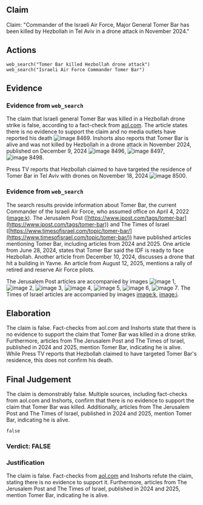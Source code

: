 ## Claim
Claim: "Commander of the Israeli Air Force, Major General Tomer Bar has been killed by Hеzbollаh in Tel Aviv in a drone attack in November 2024."

## Actions
```
web_search("Tomer Bar killed Hezbollah drone attack")
web_search("Israeli Air Force Commander Tomer Bar")
```

## Evidence
### Evidence from `web_search`
The claim that Israeli general Tomer Bar was killed in a Hezbollah drone strike is false, according to a fact-check from [aol.com](https://www.aol.com/fact-check-israeli-general-not-150127650.html). The article states there is no evidence to support the claim and no media outlets have reported his death ![image 8469](media/2025-08-29_23-54-1756511692-810496.jpg). Inshorts also reports that Tomer Bar is alive and was not killed by Hezbollah in a drone attack in November 2024, published on December 9, 2024 ![image 8496](media/2025-08-29_23-55-1756511707-608968.jpg), ![image 8497](media/2025-08-29_23-55-1756511708-408837.jpg), ![image 8498](media/2025-08-29_23-55-1756511708-548869.jpg).

Press TV reports that Hezbollah claimed to have targeted the residence of Tomer Bar in Tel Aviv with drones on November 18, 2024 ![image 8500](media/2025-08-29_23-55-1756511714-572178.jpg).


### Evidence from `web_search`
The search results provide information about Tomer Bar, the current Commander of the Israeli Air Force, who assumed office on April 4, 2022 (<image:k>). The Jerusalem Post ([https://www.jpost.com/tags/tomer-bar](https://www.jpost.com/tags/tomer-bar)) and The Times of Israel ([https://www.timesofisrael.com/topic/tomer-bar/](https://www.timesofisrael.com/topic/tomer-bar/)) have published articles mentioning Tomer Bar, including articles from 2024 and 2025. One article from June 28, 2024, states that Tomer Bar said the IDF is ready to face Hezbollah. Another article from December 10, 2024, discusses a drone that hit a building in Yavne. An article from August 12, 2025, mentions a rally of retired and reserve Air Force pilots.

The Jerusalem Post articles are accompanied by images ![image 1](media/0.jpg), ![image 2](media/1.jpg), ![image 3](media/2.jpg), ![image 4](media/3.jpg), ![image 5](media/4.jpg), ![image 6](media/5.jpg), ![image 7](media/6.jpg). The Times of Israel articles are accompanied by images <image:k>, <image:i>.


## Elaboration
The claim is false. Fact-checks from aol.com and Inshorts state that there is no evidence to support the claim that Tomer Bar was killed in a drone strike. Furthermore, articles from The Jerusalem Post and The Times of Israel, published in 2024 and 2025, mention Tomer Bar, indicating he is alive. While Press TV reports that Hezbollah claimed to have targeted Tomer Bar's residence, this does not confirm his death.


## Final Judgement
The claim is demonstrably false. Multiple sources, including fact-checks from aol.com and Inshorts, confirm that there is no evidence to support the claim that Tomer Bar was killed. Additionally, articles from The Jerusalem Post and The Times of Israel, published in 2024 and 2025, mention Tomer Bar, indicating he is alive.

`false`

### Verdict: FALSE

### Justification
The claim is false. Fact-checks from [aol.com](https://www.aol.com/fact-check-israeli-general-not-150127650.html) and Inshorts refute the claim, stating there is no evidence to support it. Furthermore, articles from The Jerusalem Post and The Times of Israel, published in 2024 and 2025, mention Tomer Bar, indicating he is alive.
